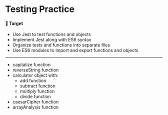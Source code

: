 # Testing Practice

#### 🎯 Target
+ Use Jest to test functions and objects
+ Implement Jest along with ES6 syntax
+ Organize tests and functions into separate files
+ Use ES6 modules to import and export functions and objects


- - - 

+ capitalize function
+ reverseString function
+ calculator object with:
    - add function
    - subtract function
    - multiply function
    - divide function
+ caesarCipher function
+ arrayAnalysis function